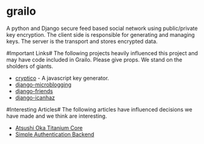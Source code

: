 grailo
======

A python and Django secure feed based social network using public/private key encryption. The client
side is responsible for generating and managing keys. The server is the transport and stores encrypted data.

#Important Links#
The following projects heavily influenced this project and may have code included in Grailo. Please give props.
We stand on the sholders of giants.

* [cryptico](https://github.com/claytantor/cryptico) - A javascript key generator.
* [django-microblogging](https://github.com/skabber/django-microblogging/tree/master/microblogging)
* [django-friends](https://github.com/jtauber/django-friends)
* [django-icanhaz ](https://github.com/carljm/django-icanhaz)

#Interesting Articles#
The following articles have influenced decisions we have made and we think are interesting.
* [Atsushi Oka Titanium Core](http://ats.oka.nu/titaniumcore/js/crypto/readme.txt)
* [Simple Authentication Backend](http://www.djangorocks.com/tutorials/creating-a-custom-authentication-backend/creating-a-simple-authentication-backend.html)

